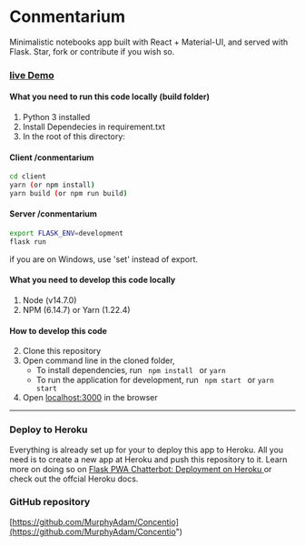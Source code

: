 # Conmentarium

Minimalistic notebooks app built with React + Material-UI, and served with Flask. Star, fork or contribute if you wish so. 

### [live Demo](https://conmentarium.herokuapp.com/ "Conmentarium")

#### What you need to run this code locally (build folder)
1. Python 3 installed
2. Install Dependecies in requirement.txt
3. In the root of this directory: 

#### Client /conmentarium
```bash
cd client
yarn (or npm install)
yarn build (or npm run build)
```

#### Server /conmentarium
```bash
export FLASK_ENV=development
flask run
```

if you are on Windows, use 'set' instead of export.

#### What you need to develop this code locally

1. Node (v14.7.0)
2. NPM (6.14.7) or Yarn (1.22.4)

####  How to develop this code
2. Clone this repository
3. Open command line in the cloned folder,
   - To install dependencies, run ```  npm install  ``` or ``` yarn ```
   - To run the application for development, run ```  npm start  ``` or ``` yarn start ```
4. Open [localhost:3000](http://localhost:3000/) in the browser
---- 

### Deploy to Heroku

Everything is already set up for your to deploy this app to Heroku. All you need is to create a new app 
at Heroku and push this repository to it. Learn more on doing so on [Flask PWA Chatterbot: Deployment on Heroku
](https://langcodex.herokuapp.com/posts/34) or check out the offcial Heroku docs.

### GitHub repository

[https://github.com/MurphyAdam/Concentio](https://github.com/MurphyAdam/Concentio")